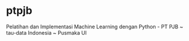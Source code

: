 # ptpjb
Pelatihan dan Implementasi Machine Learning dengan Python - PT PJB ~ tau-data Indonesia ~ Pusmaka UI

